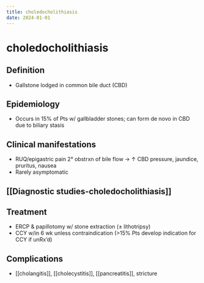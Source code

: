 ```yaml
---
title: choledocholithiasis
date: 2024-01-01
---
```

# choledocholithiasis

## Definition
* Gallstone lodged in common bile duct (CBD)
 
## Epidemiology
* Occurs in 15% of Pts w/ gallbladder stones; can form de novo in CBD due to biliary stasis
 
## Clinical manifestations
* RUQ/epigastric pain 2° obstrxn of bile flow → ↑ CBD pressure, jaundice, pruritus, nausea
* Rarely asymptomatic
 
## [[Diagnostic studies-choledocholithiasis]]

## Treatment

* ERCP & papillotomy w/ stone extraction (± lithotripsy)
* CCY w/in 6 wk unless contraindication (>15% Pts develop indication for CCY if unRx’d)
 
## Complications
* [[cholangitis]], [[cholecystitis]], [[pancreatitis]], stricture
